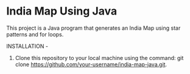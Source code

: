 # India Map Using Java
This project is a Java program that generates an India Map using star patterns and for loops.

INSTALLATION - 

1. Clone this repository to your local machine using the command: git clone https://github.com/your-username/india-map-java.git.
